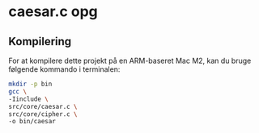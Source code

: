 # caesar.c opg 

## Kompilering

For at kompilere dette projekt på en ARM-baseret Mac M2, kan du bruge følgende kommando i terminalen:

```bash
mkdir -p bin
gcc \
-Iinclude \
src/core/caesar.c \
src/core/cipher.c \
-o bin/caesar
```